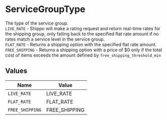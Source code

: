 # ServiceGroupType

The type of the service group.<br> `LIVE_RATE` - Shippo will make a rating request and return real-time rates for the shipping group, only falling back to the specified flat rate amount if no rates match a service level in the service group.<br> `FLAT_RATE` - Returns a shipping option with the specified flat rate amount.<br> `FREE_SHIPPING` - Returns a shipping option with a price of $0 only if the total cost of items exceeds the amount defined by `free_shipping_threshold_min`


## Values

| Name            | Value           |
| --------------- | --------------- |
| `LIVE_RATE`     | LIVE_RATE       |
| `FLAT_RATE`     | FLAT_RATE       |
| `FREE_SHIPPING` | FREE_SHIPPING   |